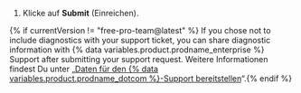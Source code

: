 1. Klicke auf **Submit** (Einreichen).

{% if currentVersion != "free-pro-team@latest" %}
If you chose not to include diagnostics with your support ticket, you can share diagnostic information with
{% data variables.product.prodname_enterprise %} Support after submitting your support request. Weitere Informationen findest Du unter „[Daten für den {% data variables.product.prodname_dotcom %}-Support bereitstellen](/enterprise/admin/guides/enterprise-support/providing-data-to-github-support)“.{% endif %}
